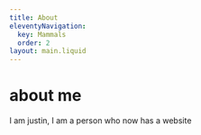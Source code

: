 ```yaml
---
title: About
eleventyNavigation:
  key: Mammals
  order: 2
layout: main.liquid
---
```


# about me
I am justin, I am a person who now has a website